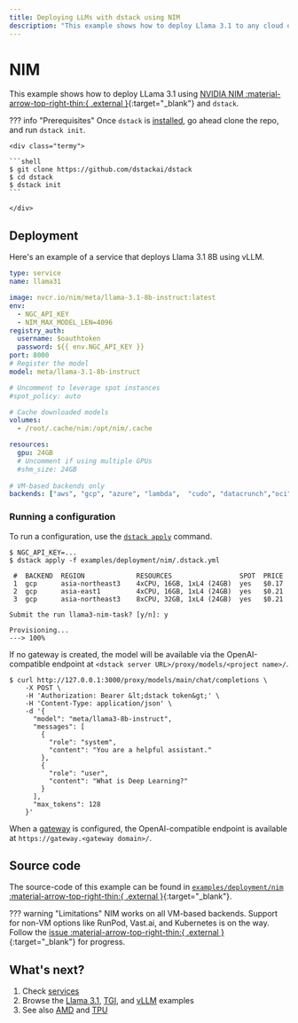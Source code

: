 ```yaml
---
title: Deploying LLMs with dstack using NIM
description: "This example shows how to deploy Llama 3.1 to any cloud or on-premises environment using NVIDIA NIM and dstack."
---
```


# NIM 

This example shows how to deploy LLama 3.1 using [NVIDIA NIM :material-arrow-top-right-thin:{ .external }](https://docs.nvidia.com/nim/large-language-models/latest/getting-started.html){:target="_blank"} and `dstack`.

??? info "Prerequisites"
    Once `dstack` is [installed](https://dstack.ai/docs/installation), go ahead clone the repo, and run `dstack init`.

    <div class="termy">
 
    ```shell
    $ git clone https://github.com/dstackai/dstack
    $ cd dstack
    $ dstack init
    ```
 
    </div>

## Deployment

Here's an example of a service that deploys Llama 3.1 8B using vLLM.

<div editor-title="examples/deployment/nim/.dstack.yml">

```yaml
type: service
name: llama31

image: nvcr.io/nim/meta/llama-3.1-8b-instruct:latest
env:
  - NGC_API_KEY
  - NIM_MAX_MODEL_LEN=4096
registry_auth:
  username: $oauthtoken
  password: ${{ env.NGC_API_KEY }}
port: 8000
# Register the model
model: meta/llama-3.1-8b-instruct

# Uncomment to leverage spot instances
#spot_policy: auto

# Cache downloaded models
volumes:
  - /root/.cache/nim:/opt/nim/.cache

resources:
  gpu: 24GB
  # Uncomment if using multiple GPUs
  #shm_size: 24GB
  
# VM-based backends only
backends: ["aws", "gcp", "azure", "lambda",  "cudo", "datacrunch","oci", "tensordock"]
```
</div>

### Running a configuration

To run a configuration, use the [`dstack apply`](https://dstack.ai/docs/reference/cli/index.md#dstack-apply) command. 

<div class="termy">

```shell
$ NGC_API_KEY=...
$ dstack apply -f examples/deployment/nim/.dstack.yml

 #  BACKEND  REGION             RESOURCES                 SPOT  PRICE       
 1  gcp      asia-northeast3    4xCPU, 16GB, 1xL4 (24GB)  yes   $0.17   
 2  gcp      asia-east1         4xCPU, 16GB, 1xL4 (24GB)  yes   $0.21   
 3  gcp      asia-northeast3    8xCPU, 32GB, 1xL4 (24GB)  yes   $0.21 

Submit the run llama3-nim-task? [y/n]: y

Provisioning...
---> 100%
```
</div>

If no gateway is created, the model will be available via the OpenAI-compatible endpoint 
at `<dstack server URL>/proxy/models/<project name>/`.

<div class="termy">

```shell
$ curl http://127.0.0.1:3000/proxy/models/main/chat/completions \
    -X POST \
    -H 'Authorization: Bearer &lt;dstack token&gt;' \
    -H 'Content-Type: application/json' \
    -d '{
      "model": "meta/llama3-8b-instruct",
      "messages": [
        {
          "role": "system",
          "content": "You are a helpful assistant."
        },
        {
          "role": "user",
          "content": "What is Deep Learning?"
        }
      ],
      "max_tokens": 128
    }'
```

</div>

When a [gateway](https://dstack.ai/docs/concepts/gateways.md) is configured, the OpenAI-compatible endpoint 
is available at `https://gateway.<gateway domain>/`.

## Source code

The source-code of this example can be found in 
[`examples/deployment/nim` :material-arrow-top-right-thin:{ .external }](https://github.com/dstackai/dstack/blob/master/examples/deployment/nim){:target="_blank"}.

??? warning "Limitations"
    NIM works on all VM-based backends.
    Support for non-VM options like RunPod, Vast.ai, and Kubernetes is on the way. 
    Follow the [issue :material-arrow-top-right-thin:{ .external }](https://github.com/dstackai/dstack/issues/1535){:target="_blank"} for progress.

## What's next?

1. Check [services](https://dstack.ai/docs/services)
2. Browse the [Llama 3.1](https://dstack.ai/examples/llms/llama31/), [TGI](https://dstack.ai/examples/deployment/tgi/), 
   and [vLLM](https://dstack.ai/examples/deployment/vllm/) examples
3. See also [AMD](https://dstack.ai/examples/accelerators/amd/) and
   [TPU](https://dstack.ai/examples/accelerators/tpu/)
